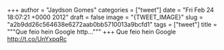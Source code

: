 
+++
author = "Jaydson Gomes"
categories = ["tweet"]
date = "Fri Feb 24 18:07:21 +0000 2012"
draft = false
image = "{TWEET_IMAGE}"
slug = "a2b9dd26c564638e6272aab0bb5710013a9bcfd1"
tags = ["tweet"]
title = """Que feio hein Google http..."""
+++
Que feio hein Google http://t.co/UnYxpqRc
